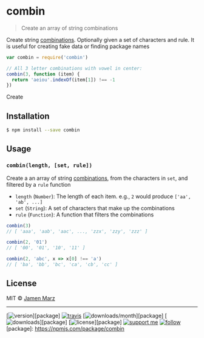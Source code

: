 
# combin

> Create an array of string combinations

Create string [combinations](https://en.wikipedia.org/wiki/Combination).  Optionally given a set of characters and rule.  It is useful for creating fake data or finding package names

```js
var combin = require('combin')

// All 3 letter combinations with vowel in center:
combin(3, function (item) {
  return 'aeiou'.indexOf(item[1]) !== -1
})
```

Create

## Installation

```sh
$ npm install --save combin
```

## Usage

### `combin(length, [set, rule])`

Create a an array of string [combinations](https://en.wikipedia.org/wiki/Combination), from the characters in `set`, and filtered by a `rule` function

 - `length` (`Number`): The length of each item. e.g., `2` would produce `['aa', 'ab', ...]`
 - `set` (`String`): A set of characters that make up the combinations
 - `rule` (`Function`): A function that filters the combinations

```js
combin(3)
// [ 'aaa', 'aab', 'aac', ..., 'zzx', 'zzy', 'zzz' ]

combin(2, '01')
// [ '00', '01', '10', '11' ]

combin(2, 'abc', x => x[0] !== 'a')
// [ 'ba', 'bb', 'bc', 'ca', 'cb', 'cc' ]
```

## License

MIT © [Jamen Marz](https://git.io/jamen)

---

[![version](https://img.shields.io/npm/v/combin.svg?style=flat-square)][package] [![travis](https://img.shields.io/travis/combin/jamen.svg?style=flat-square)](https://travis-ci.org/combin/jamen) [![downloads/month](https://img.shields.io/npm/dm/combin.svg?style=flat-square)][package] [![downloads](https://img.shields.io/npm/dt/combin.svg?style=flat-square)][package] [![license](https://img.shields.io/npm/l/combin.svg?style=flat-square)][package] [![support me](https://img.shields.io/badge/support%20me-paypal-green.svg?style=flat-square)](https://www.paypal.me/jamenmarz/5usd) [![follow](https://img.shields.io/github/followers/jamen.svg?style=social&label=Follow)](https://github.com/jamen)
[package]: https://npmjs.com/package/combin
